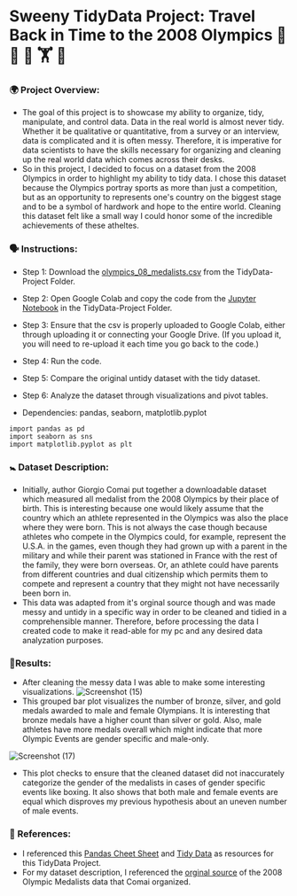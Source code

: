 # Sweeny TidyData Project: Travel Back in Time to the 2008 Olympics :running_shirt_with_sash: :mountain_bicyclist: :medal_sports: :weight_lifting: :flying_disc: #

### :earth_africa: Project Overview:
- The goal of this project is to showcase my ability to organize, tidy, manipulate, and control data. Data in the real world is almost never tidy. Whether it be qualitative or quantitative, from a survey or an interview, data is complicated and it is often messy. Therefore, it is imperative for data scientists to have the skills necessary for organizing and cleaning up the real world data which comes across their desks.
- So in this project, I decided to focus on a dataset from the 2008 Olympics in order to highlight my ability to tidy data. I chose this dataset because the Olympics portray sports as more than just a competition, but as an opportunity to represents one's country on the biggest stage and to be a symbol of hardwork and hope to the entire world. Cleaning this dataset felt like a small way I could honor some of the incredible achievements of these atheltes.

### :speaking_head: Instructions:
- Step 1: Download the [olympics_08_medalists.csv](https://github.com/rcsweeny22/Sweeny-Data-Science-Portfolio/blob/main/TidyData-Project/olympics_08_medalists.csv) from the TidyData-Project Folder.
- Step 2: Open Google Colab and copy the code from the [Jupyter Notebook](https://github.com/rcsweeny22/Sweeny-Data-Science-Portfolio/blob/main/TidyData-Project/TidyData_Project.ipynb) in the TidyData-Project Folder.
- Step 3: Ensure that the csv is properly uploaded to Google Colab, either through uploading it or connecting your Google Drive. (If you upload it, you will need to re-upload it each time you go back to the code.)
- Step 4: Run the code.
- Step 5: Compare the original untidy dataset with the tidy dataset.
- Step 6: Analyze the dataset through visualizations and pivot tables.
  
- Dependencies: pandas, seaborn, matplotlib.pyplot
```
import pandas as pd
import seaborn as sns
import matplotlib.pyplot as plt 
```
  
### :baby_symbol: Dataset Description:
- Initially, author Giorgio Comai put together a downloadable dataset which measured all medalist from the 2008 Olympics by their place of birth. This is interesting because one would likely assume that the country which an athlete represented in the Olympics was also the place where they were born. This is not always the case though because athletes who compete in the Olympics could, for example, represent the U.S.A. in the games, even though they had grown up with a parent in the military and while their parent was stationed in France with the rest of the family, they were born overseas. Or, an athlete could have parents from different countries and dual citizenship which permits them to compete and represent a country that they might not have necessarily been born in.
- This data was adapted from it's orginal source though and was made messy and untidy in a specific way in order to be cleaned and tidied in a comprehensible manner. Therefore, before processing the data I created code to make it read-able for my pc and any desired data analyzation purposes.

### 🌟Results:
- After cleaning the messy data I was able to make some interesting visualizations.
![Screenshot (15)](https://github.com/user-attachments/assets/b6337737-542d-4039-95c5-a240a854f521)
- This grouped bar plot visualizes the number of bronze, silver, and gold medals awarded to male and female Olympians. It is interesting that bronze medals have a higher count than silver or gold. Also, male athletes have more medals overall which might indicate that more Olympic Events are gender specific and male-only. 

![Screenshot (17)](https://github.com/user-attachments/assets/267bffda-88b5-4e9d-bd5b-c1bec133f25d)
- This plot checks to ensure that the cleaned dataset did not inaccurately categorize the gender of the medalists in cases of gender specific events like boxing. It also shows that both male and female events are equal which disproves my previous hypothesis about an uneven number of male events.


### :memo: References: 
- I referenced this [Pandas Cheet Sheet](https://pandas.pydata.org/Pandas_Cheat_Sheet.pdf) and [Tidy Data](https://vita.had.co.nz/papers/tidy-data.pdf) as resources for this TidyData Project.
- For my dataset description, I referenced the [orginal source](https://edjnet.github.io/OlympicsGoNUTS/2008/) of the 2008 Olympic Medalists data that Comai organized.
